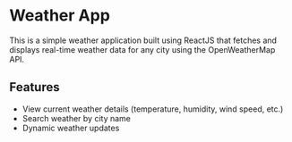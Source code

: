 # Weather App

This is a simple weather application built using ReactJS that fetches and displays real-time weather data for any city using the OpenWeatherMap API.

## Features
- View current weather details (temperature, humidity, wind speed, etc.)
- Search weather by city name
- Dynamic weather updates

